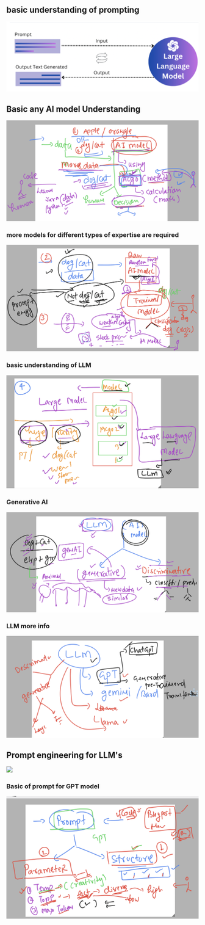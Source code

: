 ## basic understanding of prompting 

<img src="promp1.png">

## Basic any AI model Understanding 

<img src="ai1.png">

### more models for different types of expertise are required 

<img src="ai2.png">

### basic understanding of LLM 

<img src="llm1.png">

### Generative AI 

<img src="genai1.png">

### LLM more info 

<img src="llm11.png">


## Prompt engineering for LLM's

<img src="promp111.png">

### Basic of prompt for GPT model 

<img src="gptm.png">

